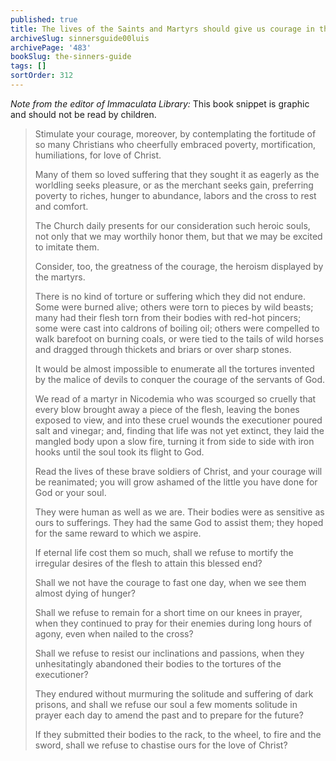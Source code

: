 ```yaml
---
published: true
title: The lives of the Saints and Martyrs should give us courage in the practice of virtue
archiveSlug: sinnersguide00luis
archivePage: '483'
bookSlug: the-sinners-guide
tags: []
sortOrder: 312
---
```


*Note from the editor of Immaculata Library:* This book snippet is graphic and should not be read by children.

> Stimulate your courage, moreover, by contemplating the fortitude of so many Christians who cheerfully embraced poverty, mortification, humiliations, for love of Christ.
>
> Many of them so loved suffering that they sought it as eagerly as the worldling seeks pleasure, or as the merchant seeks gain, preferring poverty to riches, hunger to abundance, labors and the cross to rest and comfort.
>
> The Church daily presents for our consideration such heroic souls, not only that we may worthily honor them, but that we may be excited to imitate them.
>
> Consider, too, the greatness of the courage, the heroism displayed by the martyrs.
>
> There is no kind of torture or suffering which they did not endure. Some were burned alive; others were torn to pieces by wild beasts; many had their flesh torn from their bodies with red-hot pincers; some were cast into caldrons of boiling oil; others were compelled to walk barefoot on burning coals, or were tied to the tails of wild horses and dragged through thickets and briars or over sharp stones.
>
> It would be almost impossible to enumerate all the tortures invented by the malice of devils to conquer the courage of the servants of God.
>
> We read of a martyr in Nicodemia who was scourged so cruelly that every blow brought away a piece of the flesh, leaving the bones exposed to view, and into these cruel wounds the executioner poured salt and vinegar; and, finding that life was not yet extinct, they laid the mangled body upon a slow fire, turning it from side to side with iron hooks until the soul took its flight to God.
>
> Read the lives of these brave soldiers of Christ, and your courage will be reanimated; you will grow ashamed of the little you have done for God or your soul.
>
> They were human as well as we are. Their bodies were as sensitive as ours to sufferings. They had the same God to assist them; they hoped for the same reward to which we aspire.
>
> If eternal life cost them so much, shall we refuse to mortify the irregular desires of the flesh to attain this blessed end?
>
> Shall we not have the courage to fast one day, when we see them almost dying of hunger?
>
> Shall we refuse to remain for a short time on our knees in prayer, when they continued to pray for their enemies during long hours of agony, even when nailed to the cross?
>
> Shall we refuse to resist our inclinations and passions, when they unhesitatingly abandoned their bodies to the tortures of the executioner?
>
> They endured without murmuring the solitude and suffering of dark prisons, and shall we refuse our soul a few moments solitude in prayer each day to amend the past and to prepare for the future?
>
> If they submitted their bodies to the rack, to the wheel, to fire and the sword, shall we refuse to chastise ours for the love of Christ?

